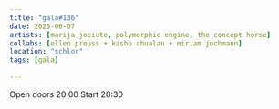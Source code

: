 ```yaml
---
title: "gala#136"
date: 2025-06-07
artists: [marija jociute, polymorphic engine, the concept horse]
collabs: [ellen preuss + kasho chualan + miriam jochmann]
location: "schlor"
tags: [gala]
 
---
```


Open doors 20:00
Start 20:30 
